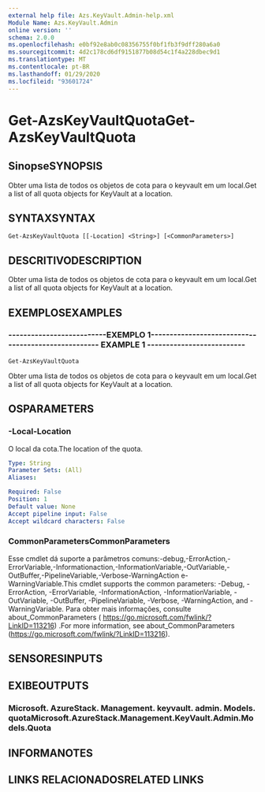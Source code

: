 ```yaml
---
external help file: Azs.KeyVault.Admin-help.xml
Module Name: Azs.KeyVault.Admin
online version: ''
schema: 2.0.0
ms.openlocfilehash: e0bf92e8ab0c08356755f0bf1fb3f9dff280a6a0
ms.sourcegitcommit: 4d2c178cd6df9151877b08d54c1f4a228dbec9d1
ms.translationtype: MT
ms.contentlocale: pt-BR
ms.lasthandoff: 01/29/2020
ms.locfileid: "93601724"
---
```

# <span data-ttu-id="ad5c2-101">Get-AzsKeyVaultQuota</span><span class="sxs-lookup"><span data-stu-id="ad5c2-101">Get-AzsKeyVaultQuota</span></span>

## <span data-ttu-id="ad5c2-102">Sinopse</span><span class="sxs-lookup"><span data-stu-id="ad5c2-102">SYNOPSIS</span></span>
<span data-ttu-id="ad5c2-103">Obter uma lista de todos os objetos de cota para o keyvault em um local.</span><span class="sxs-lookup"><span data-stu-id="ad5c2-103">Get a list of all quota objects for KeyVault at a location.</span></span>

## <span data-ttu-id="ad5c2-104">SYNTAX</span><span class="sxs-lookup"><span data-stu-id="ad5c2-104">SYNTAX</span></span>

```
Get-AzsKeyVaultQuota [[-Location] <String>] [<CommonParameters>]
```

## <span data-ttu-id="ad5c2-105">DESCRITIVO</span><span class="sxs-lookup"><span data-stu-id="ad5c2-105">DESCRIPTION</span></span>
<span data-ttu-id="ad5c2-106">Obter uma lista de todos os objetos de cota para o keyvault em um local.</span><span class="sxs-lookup"><span data-stu-id="ad5c2-106">Get a list of all quota objects for KeyVault at a location.</span></span>

## <span data-ttu-id="ad5c2-107">EXEMPLOS</span><span class="sxs-lookup"><span data-stu-id="ad5c2-107">EXAMPLES</span></span>

### <span data-ttu-id="ad5c2-108">--------------------------EXEMPLO 1--------------------------</span><span class="sxs-lookup"><span data-stu-id="ad5c2-108">-------------------------- EXAMPLE 1 --------------------------</span></span>
```
Get-AzsKeyVaultQuota
```

<span data-ttu-id="ad5c2-109">Obter uma lista de todos os objetos de cota para o keyvault em um local.</span><span class="sxs-lookup"><span data-stu-id="ad5c2-109">Get a list of all quota objects for KeyVault at a location.</span></span>

## <span data-ttu-id="ad5c2-110">OS</span><span class="sxs-lookup"><span data-stu-id="ad5c2-110">PARAMETERS</span></span>

### <span data-ttu-id="ad5c2-111">-Local</span><span class="sxs-lookup"><span data-stu-id="ad5c2-111">-Location</span></span>
<span data-ttu-id="ad5c2-112">O local da cota.</span><span class="sxs-lookup"><span data-stu-id="ad5c2-112">The location of the quota.</span></span>

```yaml
Type: String
Parameter Sets: (All)
Aliases: 

Required: False
Position: 1
Default value: None
Accept pipeline input: False
Accept wildcard characters: False
```

### <span data-ttu-id="ad5c2-113">CommonParameters</span><span class="sxs-lookup"><span data-stu-id="ad5c2-113">CommonParameters</span></span>
<span data-ttu-id="ad5c2-114">Esse cmdlet dá suporte a parâmetros comuns:-debug,-ErrorAction,-ErrorVariable,-Informationaction,-InformationVariable,-OutVariable,-OutBuffer,-PipelineVariable,-Verbose-WarningAction e-WarningVariable.</span><span class="sxs-lookup"><span data-stu-id="ad5c2-114">This cmdlet supports the common parameters: -Debug, -ErrorAction, -ErrorVariable, -InformationAction, -InformationVariable, -OutVariable, -OutBuffer, -PipelineVariable, -Verbose, -WarningAction, and -WarningVariable.</span></span> <span data-ttu-id="ad5c2-115">Para obter mais informações, consulte about_CommonParameters ( https://go.microsoft.com/fwlink/?LinkID=113216) .</span><span class="sxs-lookup"><span data-stu-id="ad5c2-115">For more information, see about_CommonParameters (https://go.microsoft.com/fwlink/?LinkID=113216).</span></span>

## <span data-ttu-id="ad5c2-116">SENSORES</span><span class="sxs-lookup"><span data-stu-id="ad5c2-116">INPUTS</span></span>

## <span data-ttu-id="ad5c2-117">EXIBE</span><span class="sxs-lookup"><span data-stu-id="ad5c2-117">OUTPUTS</span></span>

### <span data-ttu-id="ad5c2-118">Microsoft. AzureStack. Management. keyvault. admin. Models. quota</span><span class="sxs-lookup"><span data-stu-id="ad5c2-118">Microsoft.AzureStack.Management.KeyVault.Admin.Models.Quota</span></span>

## <span data-ttu-id="ad5c2-119">INFORMA</span><span class="sxs-lookup"><span data-stu-id="ad5c2-119">NOTES</span></span>

## <span data-ttu-id="ad5c2-120">LINKS RELACIONADOS</span><span class="sxs-lookup"><span data-stu-id="ad5c2-120">RELATED LINKS</span></span>

